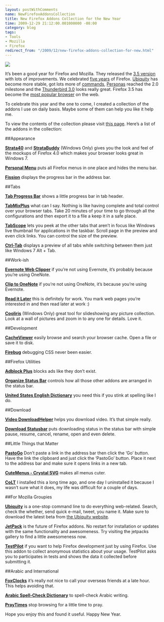 ```yaml
---
layout: postWithComments
name: NewFirefoxAddonsCollection
title: New Firefox Addons Collection for the New Year
time: 2009-12-29 21:12:00.001000000 -08:00
category: blog
tags:
- Tools
- Mozilla
- Firefox
redirect_from: "/2009/12/new-firefox-addons-collection-for-new.html"
---
```

<img class="imageOnRight" src="{{ site.imgFolder_blog }}{{ page.name }}/FirefoxLogo.png">

It’s been a good year for Firefox and Mozilla. They released the [3.5 version](http://www.mozilla.com/en-US/) with lots of improvements. We celebrated [five years](http://www.spreadfirefox.com/5years/en-US/) of Firefox. [Ubiquity](http://ubiquity.mozilla.com/) has become more stable, got lots more of [commands](https://wiki.mozilla.org/Labs/Ubiquity/Commands_In_The_Wild), [Personas](http://www.getpersonas.com/en-US/) reached the 2.0 milestone and the [Thunderbird 3.0](http://www.mozillamessaging.com/en-US/thunderbird/) looks really great. Firefox 3.5 has become the [most popular browser](http://www.downloadsquad.com/2009/12/21/firefox-3-5-passes-ie7-as-most-poluar-web-browser/) on the web.

To celebrate this year and the one to come, I created a collection of the addons I use on daily basis. Maybe some of them can help you like it help me.

To view the contents of the collection please visit [this page](https://addons.mozilla.org/en-US/firefox/collection/amreldib2010collection). Here’s a list of the addons in the collection:

##Appearance

[**Strata40**](https://addons.mozilla.org/en-US/firefox/addon/14284?collection_uuid=88e5ddd4-504b-afac-7ab6-6331c8a6b40a) and [**StrataBuddy**](https://addons.mozilla.org/en-US/firefox/addon/14762?collection_uuid=88e5ddd4-504b-afac-7ab6-6331c8a6b40a) (Windows Only) gives you the look and feel of the mockups of Firefox 4.0 which makes your browser looks great in Windows 7.

[**Personal Menu**](https://addons.mozilla.org/en-US/firefox/addon/3895?collection_uuid=88e5ddd4-504b-afac-7ab6-6331c8a6b40a) puts all Firefox menus in one place and hides the menu bar.

[**Fission**](https://addons.mozilla.org/en-US/firefox/addon/1951?collection_uuid=88e5ddd4-504b-afac-7ab6-6331c8a6b40a) displays the progress bar in the address bar.

##Tabs

**[Tab Progress Bar](https://addons.mozilla.org/en-US/firefox/addon/14644?collection_uuid=88e5ddd4-504b-afac-7ab6-6331c8a6b40a)** shows a little progress bar in tab header.

**[TabMixPlus](https://addons.mozilla.org/en-US/firefox/addon/1122?collection_uuid=88e5ddd4-504b-afac-7ab6-6331c8a6b40a)** what can I say. Nothing is like having complete and total control over your browser tabs. Take 20 minutes of your time to go through all the configurations and then export it to a file a keep it in a safe place.

**[TabScope](https://addons.mozilla.org/en-US/firefox/addon/4882?collection_uuid=88e5ddd4-504b-afac-7ab6-6331c8a6b40a)** lets you peek at the other tabs that aren’t in focus like Windows live thumbnail for applications in the taskbar. Scroll page in the preview and even click links. You can control the size of the preview.

**[Ctrl-Tab](https://addons.mozilla.org/en-US/firefox/addon/5244?collection_uuid=88e5ddd4-504b-afac-7ab6-6331c8a6b40a)** displays a preview of all tabs while switching between them just like Windows 7 Alt + Tab.

##Work-ish

**[Evernote Web Clipper](https://addons.mozilla.org/en-US/firefox/addon/8381?collection_uuid=88e5ddd4-504b-afac-7ab6-6331c8a6b40a)** if you’re not using Evernote, it’s probably because you’re using OneNote.

[**Clip to OneNote**](https://addons.mozilla.org/en-US/firefox/addon/12003?collection_uuid=88e5ddd4-504b-afac-7ab6-6331c8a6b40a) if you’re not using OneNote, it’s because you’re using Evernote.

**[Read it Later](https://addons.mozilla.org/en-US/firefox/addon/7661?collection_uuid=88e5ddd4-504b-afac-7ab6-6331c8a6b40a)** this is definitely for work. You mark web pages you’re interested in and then read later at work :)

**[Cooliris](https://addons.mozilla.org/en-US/firefox/addon/5579?collection_uuid=88e5ddd4-504b-afac-7ab6-6331c8a6b40a)** (Windows Only) great tool for slideshowing any picture collection. Look at a wall of pictures and zoom in to any one for details. Love it.

##Development

**[CacheViewer](https://addons.mozilla.org/en-US/firefox/addon/2489?collection_uuid=88e5ddd4-504b-afac-7ab6-6331c8a6b40a)** easily browse and search your browser cache. Open a file or save it to disk.

**[Firebug](https://addons.mozilla.org/en-US/firefox/addon/1843?collection_uuid=88e5ddd4-504b-afac-7ab6-6331c8a6b40a)** debugging CSS never been easier.

##Firefox Utilities

**[Adblock Plus](https://addons.mozilla.org/en-US/firefox/addon/1865?collection_uuid=88e5ddd4-504b-afac-7ab6-6331c8a6b40a)** blocks ads like they don’t exist.

**[Organize Status Bar](https://addons.mozilla.org/en-US/firefox/addon/1759?collection_uuid=88e5ddd4-504b-afac-7ab6-6331c8a6b40a)** controls how all those other addons are arranged in the status bar.

[**United States English Dictionary**](https://addons.mozilla.org/en-US/firefox/addon/3497?collection_uuid=88e5ddd4-504b-afac-7ab6-6331c8a6b40a) you need this if you stink at spelling like I do.

##Download

[**Video DownloadHelper**](https://addons.mozilla.org/en-US/firefox/addon/3006?collection_uuid=88e5ddd4-504b-afac-7ab6-6331c8a6b40a) helps you download video. It’s that simple really.

**[Download Statusbar](https://addons.mozilla.org/en-US/firefox/addon/26?collection_uuid=88e5ddd4-504b-afac-7ab6-6331c8a6b40a)** puts downloading status in the status bar with simple pause, resume, cancel, rename, open and even delete.

##Little Things that Matter

**[PastoGo](https://addons.mozilla.org/en-US/firefox/addon/3201?collection_uuid=88e5ddd4-504b-afac-7ab6-6331c8a6b40a)** Don’t paste a link in the address bar then click the ‘Go’ button. Have the link the clipboard and just click the ‘PastoGo’ button. Place it next to the address bar and make sure it opens links in a new tab.

[**CuteMenus - Crystal SVG**](https://addons.mozilla.org/en-US/firefox/addon/1330?collection_uuid=88e5ddd4-504b-afac-7ab6-6331c8a6b40a) makes all menus cuter.

**[CoLT](https://addons.mozilla.org/en-US/firefox/addon/1812?collection_uuid=88e5ddd4-504b-afac-7ab6-6331c8a6b40a)** I installed this a long time ago, and one day I uninstalled it because I wasn’t sure what it does, my life was difficult for a couple of days.

##For Mozilla Groupies

[**Ubiquity**](https://addons.mozilla.org/en-US/firefox/addon/9527?collection_uuid=88e5ddd4-504b-afac-7ab6-6331c8a6b40a) is a one-stop command line to do everything web-related. Search, check the whether, send quick e-mail, tweet, you name it. Make sure to download the latest beta from [the Ubiquity website](http://ubiquity.mozilla.com/).

[**JetPack**](https://addons.mozilla.org/en-US/firefox/addon/12025?collection_uuid=88e5ddd4-504b-afac-7ab6-6331c8a6b40a) is the future of Firefox addons. No restart for installation or updates with the same functionality and awesomeness. Try visiting the jetpacks gallery to find a little awesomeness now.

**[TestPilot](https://addons.mozilla.org/en-US/firefox/addon/13661?collection_uuid=88e5ddd4-504b-afac-7ab6-6331c8a6b40a)** if you want to help Firefox development just by using Firefox. Use this addon to collect anonymous statistics about your usage. TestPilot asks you to participates in tests and shows the data it collected before submitting it.

##Arabic and International

[**FoxClocks**](https://addons.mozilla.org/en-US/firefox/addon/1117?collection_uuid=88e5ddd4-504b-afac-7ab6-6331c8a6b40a) it’s really not nice to call your overseas friends at a late hour. This helps avoiding that.

[**Arabic Spell-Check Dictionary**](https://addons.mozilla.org/en-US/firefox/addon/3677?collection_uuid=88e5ddd4-504b-afac-7ab6-6331c8a6b40a) to spell-check Arabic writing.

**[PrayTimes](https://addons.mozilla.org/en-US/firefox/addon/4270?collection_uuid=88e5ddd4-504b-afac-7ab6-6331c8a6b40a)** stop browsing for a little time to pray.

Hope you enjoy this and found it useful. Happy New Year.
